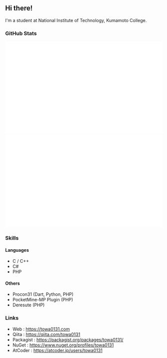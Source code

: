 ## Hi there!
I'm a student at National Institute of Technology, Kumamoto College.

### GitHub Stats
[![github stats](https://raw.githubusercontent.com/towa0131/github-stats/master/generated/overview.svg)](https://github.com/towa0131/github-stats)
[![langs used](https://raw.githubusercontent.com/towa0131/github-stats/master/generated/languages.svg)](https://github.com/towa0131/github-stats)

### Skills
#### Languages
- C / C++
- C#
- PHP

#### Others
- Procon31 (Dart, Python, PHP)
- PocketMine-MP Plugin (PHP)
- Deresute (PHP)

### Links
- Web : https://towa0131.com
- Qiita : https://qiita.com/towa0131
- Packagist : https://packagist.org/packages/towa0131/
- NuGet : https://www.nuget.org/profiles/towa0131
- AtCoder : https://atcoder.jp/users/towa0131

<!--
**towa0131/towa0131** is a ✨ _special_ ✨ repository because its `README.md` (this file) appears on your GitHub profile.

Here are some ideas to get you started:

- 🔭 I’m currently working on ...
- 🌱 I’m currently learning ...
- 👯 I’m looking to collaborate on ...
- 🤔 I’m looking for help with ...
- 💬 Ask me about ...
- 📫 How to reach me: ...
- 😄 Pronouns: ...
- ⚡ Fun fact: ...
-->
